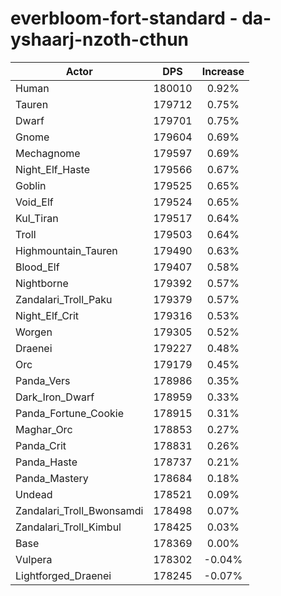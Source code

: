 # everbloom-fort-standard - da-yshaarj-nzoth-cthun
| Actor | DPS | Increase |
|---|:---:|:---:|
|Human|180010|0.92%|
|Tauren|179712|0.75%|
|Dwarf|179701|0.75%|
|Gnome|179604|0.69%|
|Mechagnome|179597|0.69%|
|Night_Elf_Haste|179566|0.67%|
|Goblin|179525|0.65%|
|Void_Elf|179524|0.65%|
|Kul_Tiran|179517|0.64%|
|Troll|179503|0.64%|
|Highmountain_Tauren|179490|0.63%|
|Blood_Elf|179407|0.58%|
|Nightborne|179392|0.57%|
|Zandalari_Troll_Paku|179379|0.57%|
|Night_Elf_Crit|179316|0.53%|
|Worgen|179305|0.52%|
|Draenei|179227|0.48%|
|Orc|179179|0.45%|
|Panda_Vers|178986|0.35%|
|Dark_Iron_Dwarf|178959|0.33%|
|Panda_Fortune_Cookie|178915|0.31%|
|Maghar_Orc|178853|0.27%|
|Panda_Crit|178831|0.26%|
|Panda_Haste|178737|0.21%|
|Panda_Mastery|178684|0.18%|
|Undead|178521|0.09%|
|Zandalari_Troll_Bwonsamdi|178498|0.07%|
|Zandalari_Troll_Kimbul|178425|0.03%|
|Base|178369|0.00%|
|Vulpera|178302|-0.04%|
|Lightforged_Draenei|178245|-0.07%|
